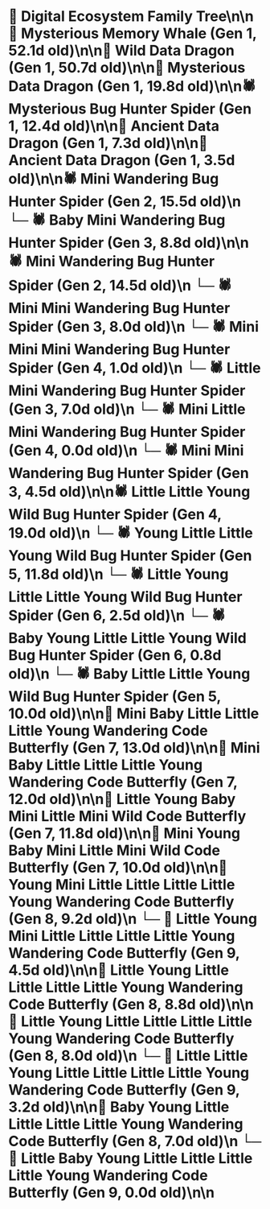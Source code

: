 # 🌳 Digital Ecosystem Family Tree\n\n🐋 Mysterious Memory Whale (Gen 1, 52.1d old)\n\n🐉 Wild Data Dragon (Gen 1, 50.7d old)\n\n🐉 Mysterious Data Dragon (Gen 1, 19.8d old)\n\n🕷️ Mysterious Bug Hunter Spider (Gen 1, 12.4d old)\n\n🐉 Ancient Data Dragon (Gen 1, 7.3d old)\n\n🐉 Ancient Data Dragon (Gen 1, 3.5d old)\n\n🕷️ Mini Wandering Bug Hunter Spider (Gen 2, 15.5d old)\n  └─ 🕷️ Baby Mini Wandering Bug Hunter Spider (Gen 3, 8.8d old)\n\n🕷️ Mini Wandering Bug Hunter Spider (Gen 2, 14.5d old)\n  └─ 🕷️ Mini Mini Wandering Bug Hunter Spider (Gen 3, 8.0d old)\n    └─ 🕷️ Mini Mini Mini Wandering Bug Hunter Spider (Gen 4, 1.0d old)\n  └─ 🕷️ Little Mini Wandering Bug Hunter Spider (Gen 3, 7.0d old)\n    └─ 🕷️ Mini Little Mini Wandering Bug Hunter Spider (Gen 4, 0.0d old)\n  └─ 🕷️ Mini Mini Wandering Bug Hunter Spider (Gen 3, 4.5d old)\n\n🕷️ Little Little Young Wild Bug Hunter Spider (Gen 4, 19.0d old)\n  └─ 🕷️ Young Little Little Young Wild Bug Hunter Spider (Gen 5, 11.8d old)\n    └─ 🕷️ Little Young Little Little Young Wild Bug Hunter Spider (Gen 6, 2.5d old)\n    └─ 🕷️ Baby Young Little Little Young Wild Bug Hunter Spider (Gen 6, 0.8d old)\n  └─ 🕷️ Baby Little Little Young Wild Bug Hunter Spider (Gen 5, 10.0d old)\n\n🦋 Mini Baby Little Little Little Young Wandering Code Butterfly (Gen 7, 13.0d old)\n\n🦋 Mini Baby Little Little Little Young Wandering Code Butterfly (Gen 7, 12.0d old)\n\n🦋 Little Young Baby Mini Little Mini Wild Code Butterfly (Gen 7, 11.8d old)\n\n🦋 Mini Young Baby Mini Little Mini Wild Code Butterfly (Gen 7, 10.0d old)\n\n🦋 Young Mini Little Little Little Little Young Wandering Code Butterfly (Gen 8, 9.2d old)\n  └─ 🦋 Little Young Mini Little Little Little Little Young Wandering Code Butterfly (Gen 9, 4.5d old)\n\n🦋 Little Young Little Little Little Little Young Wandering Code Butterfly (Gen 8, 8.8d old)\n\n🦋 Little Young Little Little Little Little Young Wandering Code Butterfly (Gen 8, 8.0d old)\n  └─ 🦋 Little Little Young Little Little Little Little Young Wandering Code Butterfly (Gen 9, 3.2d old)\n\n🦋 Baby Young Little Little Little Little Young Wandering Code Butterfly (Gen 8, 7.0d old)\n  └─ 🦋 Little Baby Young Little Little Little Little Young Wandering Code Butterfly (Gen 9, 0.0d old)\n\n